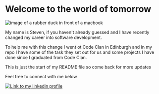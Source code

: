 # Welcome to the world of tomorrow
![image of a rubber duck in front of a macbook](https://github.com/stevenjburrows/stevenjburrows/blob/master/banner.jpg)

My name is Steven, if you haven't already guessed and I have recently changed my career into software development.

To help me with this change I went ot Code Clan in Edinburgh and in my repo I have some of the task they set out for us and some projects I have done since I graduated from Code Clan.

This is just the start of my README file so come back for more updates

Feel free to connect with me below

[![Link to my linkedin profile](https://github.com/stevenjburrows/stevenjburrows/blob/master/linkedin-logo.png)](https://www.linkedin.com/in/steven-j-burrows/)

